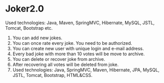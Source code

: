 # Joker2.0
Used technologies: Java, Maven, SpringMVC, Hibernate, MySQL, JSTL, Tomcat, Bootstrap etc.

1. You can add new jokes.</td></tr>
2. You can once rate every joke. You need to be authorized.
3. You can create new user with unique login and e-mail address.
4. Every bad joke with more than 10 votes will be move to archive.
5. You can delete or recover joke from archive.
6. After recovering all votes will be deleted from joke.
7. Used technologies: Java, SpringMVC, Maven, Hibernate, JPA, MySQL, JSTL, Tomcat, Bootstrap, HTML&CSS.
